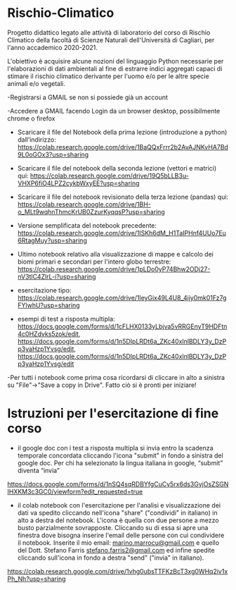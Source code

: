 # Rischio-Climatico

Progetto didattico legato alle attività di laboratorio del corso di Rischio Climatico della facoltà di Scienze Naturali 
dell'Università di Cagliari, per l'anno accademico 2020-2021.

L'obiettivo è acquisire alcune nozioni del linguaggio Python necessarie per l'elaborazioni di dati ambientali al fine di estrarre 
indici aggregati capaci di stimare il rischio climatico derivante per l'uomo e/o per le altre specie animali e/o vegetali.

-Registrarsi a GMAIL se non si possiede già un account

-Accedere a GMAIL facendo Login da un browser desktop, possibilmente chrome o firefox

- Scaricare il file del Notebook della prima lezione (introduzione a python) dall’indirizzo:
 https://colab.research.google.com/drive/1BaQQxFrrr2b2AvAJNKvHA7Bd9L0oGOx3?usp=sharing
 
- Scaricare il file del notebook della seconda lezione (vettori e matrici) qui: https://colab.research.google.com/drive/19Q5bLLB3u-VHXP6fiO4LPZ2cykbWxyEE?usp=sharing

- Scaricare il file del notebook revisionato della terza lezione (pandas) qui: https://colab.research.google.com/drive/1BH-o_MLt9wqhnThmcKrUB0ZzurKyqqsP?usp=sharing

- Versione semplificata del notebook precedente: https://colab.research.google.com/drive/1lSKh6dM_H1TaIPHnf4UUo7Eu6RtagMuy?usp=sharing

- Ultimo notebook relativo alla visualizzazione di mappe e calcolo dei biomi primari e secondari per l'intero globo terrestre: https://colab.research.google.com/drive/1pLDo0yP74Bhw2ODj27-nV3tlC4ZlrL-i?usp=sharing

- esercitazione tipo: https://colab.research.google.com/drive/1leyGix49L4U8_4ijy0mk01Fz7gFYlwhU?usp=sharing

- esempi di test a risposta multipla: https://docs.google.com/forms/d/1cFLHX0133yLbjva5vRRGEnyT9HDFtn4c0HZdvks5zok/edit, https://docs.google.com/forms/d/1n5DIpLRDt6a_ZKc40xlnlBDLY3y_DzPp3yaHzp1Yvsg/edit, https://docs.google.com/forms/d/1n5DIpLRDt6a_ZKc40xlnlBDLY3y_DzPp3yaHzp1Yvsg/edit

-Per tutti i notebook come prima cosa ricordarsi di cliccare in alto a sinistra  su "File"->"Save a copy in Drive". Fatto ciò si è pronti per iniziare!

# Istruzioni per l'esercitazione di fine corso

- il google doc con i test a risposta multipla si invia entro la scadenza temporale concordata cliccando l'icona "submit" in fondo a sinistra del google doc. Per chi ha selezionato la lingua italiana in google, “submit” diventa “invia”

https://docs.google.com/forms/d/1nSQ4sqRDBYfgCuCy5rx6ds3GyjOsZSGNIHXKM3c3GC0/viewform?edit_requested=true

- il colab notebook con l'esercitazione per l'analisi e visualizzazione dei dati va spedito cliccando nell'icona "share" ("condividi" in italiano) in alto a destra del notebook. L'icona è quella con due persone a mezzo busto parzialmente sovrapposte. Cliccando su di essa si apre una finestra dove bisogna inserire l'email delle persone con cui condividere il notebook. Inserite il mio email: marino.marrocu@gmail.com e quello del Dott. Stefano Farris stefano.farris2@gmail.com ed infine spedite cliccando sull'icona in fondo a destra "send" ("invia" in italiano).

https://colab.research.google.com/drive/1vhg0ubsTTFKzBcT3xg0WHq2iv1xPh_Nh?usp=sharing

